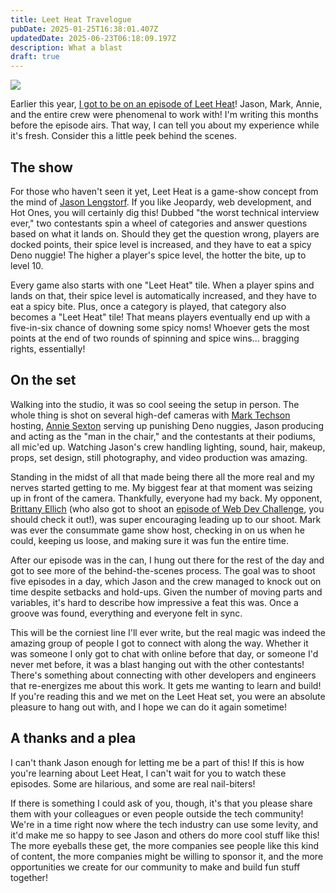```yaml
---
title: Leet Heat Travelogue
pubDate: 2025-01-25T16:38:01.407Z
updatedDate: 2025-06-23T06:18:09.197Z
description: What a blast
draft: true
---
```


![](/assets/media/BA2_4871_Web.jpeg)

Earlier this year, [I got to be on an episode of Leet Heat](https://www.youtube.com/watch?v=ZY3uQb_goHk)! Jason, Mark, Annie, and the entire crew were phenomenal to work with! I'm writing this months before the episode airs. That way, I can tell you about my experience while it's fresh. Consider this a little peek behind the scenes.

## The show

For those who haven't seen it yet, Leet Heat is a game-show concept from the mind of [Jason Lengstorf](https://jason.energy/). If you like Jeopardy, web development, and Hot Ones, you will certainly dig this! Dubbed "the worst technical interview ever," two contestants spin a wheel of categories and answer questions based on what it lands on. Should they get the question wrong, players are docked points, their spice level is increased, and they have to eat a spicy Deno nuggie! The higher a player's spice level, the hotter the bite, up to level 10.

Every game also starts with one "Leet Heat" tile. When a player spins and lands on that, their spice level is automatically increased, and they have to eat a spicy bite. Plus, once a category is played, that category also becomes a "Leet Heat" tile! That means players eventually end up with a five-in-six chance of downing some spicy noms! Whoever gets the most points at the end of two rounds of spinning and spice wins... bragging rights, essentially!

## On the set

Walking into the studio, it was so cool seeing the setup in person. The whole thing is shot on several high-def cameras with [Mark Techson](https://marktechson.com/) hosting, [Annie Sexton](https://anniesexton.com/) serving up punishing Deno nuggies, Jason producing and acting as the "man in the chair," and the contestants at their podiums, all mic'ed up. Watching Jason's crew handling lighting, sound, hair, makeup, props, set design, still photography, and video production was amazing.

Standing in the midst of all that made being there all the more real and my nerves started getting to me. My biggest fear at that moment was seizing up in front of the camera. Thankfully, everyone had my back. My opponent, [Brittany Ellich](https://brittanyellich.com/) (who also got to shoot an [episode of Web Dev Challenge](https://www.youtube.com/watch?v=X2sEoZG8EIw\&t), you should check it out!), was super encouraging leading up to our shoot. Mark was ever the consummate game show host, checking in on us when he could, keeping us loose, and making sure it was fun the entire time.

After our episode was in the can, I hung out there for the rest of the day and got to see more of the behind-the-scenes process. The goal was to shoot five episodes in a day, which Jason and the crew managed to knock out on time despite setbacks and hold-ups. Given the number of moving parts and variables, it's hard to describe how impressive a feat this was. Once a groove was found, everything and everyone felt in sync.

This will be the corniest line I'll ever write, but the real magic was indeed the amazing group of people I got to connect with along the way. Whether it was someone I only got to chat with online before that day, or someone I'd never met before, it was a blast hanging out with the other contestants! There's something about connecting with other developers and engineers that re-energizes me about this work. It gets me wanting to learn and build! If you're reading this and we met on the Leet Heat set, you were an absolute pleasure to hang out with, and I hope we can do it again sometime!

## A thanks and a plea

I can't thank Jason enough for letting me be a part of this! If this is how you're learning about Leet Heat, I can't wait for you to watch these episodes. Some are hilarious, and some are real nail-biters!

If there is something I could ask of you, though, it's that you please share them with your colleagues or even people outside the tech community! We're in a time right now where the tech industry can use some levity, and it'd make me so happy to see Jason and others do more cool stuff like this! The more eyeballs these get, the more companies see people like this kind of content, the more companies might be willing to sponsor it, and the more opportunities we create for our community to make and build fun stuff together!
